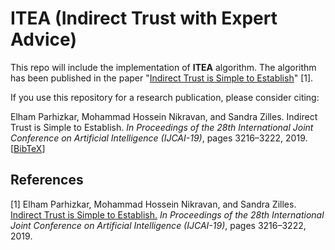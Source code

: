# ITEA (Indirect Trust with Expert Advice)

This repo will include the implementation of **ITEA** algorithm. The algorithm has been published in the paper "[Indirect Trust is Simple to Establish](https://www.ijcai.org/Proceedings/2019/446)" [1].

If you use this repository for a research publication, please consider citing:

Elham Parhizkar, Mohammad Hossein Nikravan, and Sandra Zilles.
Indirect Trust is Simple to Establish.
*In Proceedings of the 28th International Joint Conference on Artificial Intelligence (IJCAI-19)*, pages 3216–3222, 2019. 
\[[BibTeX](https://www.ijcai.org/proceedings/2019/bibtex/446)]


## References
[1] Elham Parhizkar, Mohammad Hossein Nikravan, and Sandra Zilles.
[Indirect Trust is Simple to Establish.](https://www.ijcai.org/Proceedings/2019/446)
*In Proceedings of the 28th International Joint Conference on Artificial Intelligence (IJCAI-19)*, pages 3216–3222, 2019. 
